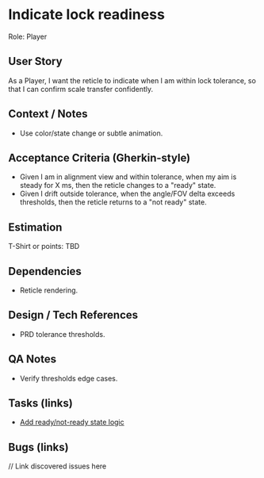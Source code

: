 # Indicate lock readiness

Role: Player

## User Story

As a Player, I want the reticle to indicate when I am within lock tolerance, so that I can confirm scale transfer confidently.

## Context / Notes

- Use color/state change or subtle animation.

## Acceptance Criteria (Gherkin-style)

- Given I am in alignment view and within tolerance, when my aim is steady for X ms, then the reticle changes to a "ready" state.
- Given I drift outside tolerance, when the angle/FOV delta exceeds thresholds, then the reticle returns to a "not ready" state.

## Estimation

T-Shirt or points: TBD

## Dependencies

- Reticle rendering.

## Design / Tech References

- PRD tolerance thresholds.

## QA Notes

- Verify thresholds edge cases.

## Tasks (links)

- [Add ready/not-ready state logic](./tasks/add-ready-state-logic.md)

## Bugs (links)

// Link discovered issues here
